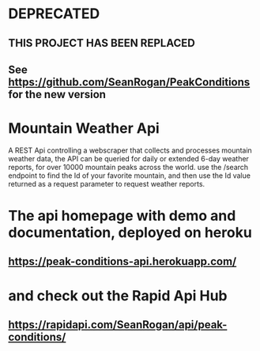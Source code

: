 
# DEPRECATED
## THIS PROJECT HAS BEEN REPLACED
## See  https://github.com/SeanRogan/PeakConditions for the new version





# Mountain Weather Api
A REST Api controlling a webscraper that collects and processes mountain weather data, 
the API can be queried for daily or extended 6-day weather reports, for over 10000 mountain peaks across the world. use the /search endpoint to find the Id of your favorite mountain, and then use the Id value returned as a request parameter to request weather reports.

# The api homepage with demo and documentation, deployed on heroku
## https://peak-conditions-api.herokuapp.com/

# and check out the Rapid Api Hub
## https://rapidapi.com/SeanRogan/api/peak-conditions/

